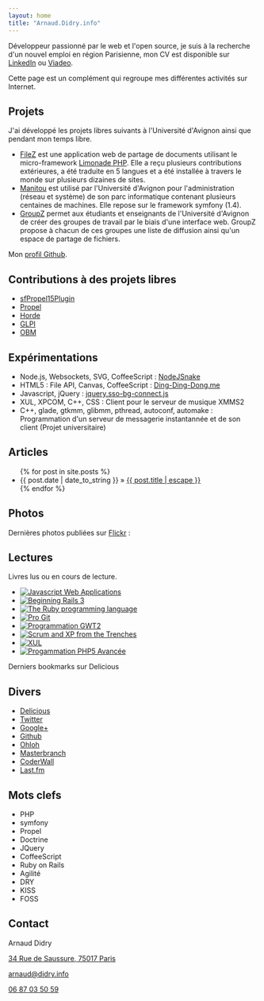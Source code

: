 ```yaml
---
layout: home
title: "Arnaud.Didry.info"
---
```


Développeur passionné par le web et l'open source, je suis à la recherche d'un nouvel emploi en région Parisienne, mon CV est disponible sur [LinkedIn](http://fr.linkedin.com/in/arnauddidry) ou [Viadeo](http://www.viadeo.com/fr/profile/arnaud.didry).

Cette page est un complément qui regroupe mes différentes activités sur Internet.

Projets
-------

J'ai développé les projets libres suivants à l'Université d'Avignon ainsi que pendant mon temps libre.

* [FileZ](https://github.com/UAPV/FileZ) est une application web de partage de documents utilisant le micro-framework [Limonade PHP](http://www.limonade-php.net). Elle a reçu plusieurs contributions extérieures, a été traduite en 5 langues et a été installée à travers le monde sur plusieurs dizaines de sites.
* [Manitou](https://github.com/UAPV/Manitou) est utilisé par l'Université d'Avignon pour l'administration (réseau et système) de son parc informatique contenant plusieurs centaines de machines. Elle repose sur le framework symfony (1.4).
* [GroupZ](https://github.com/UAPV/GroupZ) permet aux étudiants et enseignants de l'Université d'Avignon de créer des groupes de travail par le biais d'une interface web. GroupZ propose à chacun de ces groupes une liste de diffusion ainsi qu'un espace de partage de fichiers. 

Mon [profil Github](https://github.com/ArnaudD).

Contributions à des projets libres
----------------------------------

* [sfPropel15Plugin](https://github.com/fzaninotto/sfPropel15Plugin/commit/b7c9e89c4e841093149cfcb57aa98e4d58ac0260)
* [Propel](http://www.propelorm.org/ticket/1011)
* [Horde](http://bugs.horde.org/ticket/8716)
* [GLPI](http://www.glpi-project.org/forum/viewtopic.php?id=22619)
* [OBM](https://www.obm.org/bugzilla/show_bug.cgi?id=73)

Expérimentations
----------------

* Node.js, Websockets, SVG, CoffeeScript : [NodeJSnake](https://github.com/ArnaudD/nodejsnake) 
* HTML5 : File API, Canvas, CoffeeScript : [Ding-Ding-Dong.me](https://github.com/ArnaudD/ding-ding-dong.me)
* Javascript, jQuery : [jquery.sso-bg-connect.js](https://github.com/ArnaudD/jquery.sso-bg-connect)
* XUL, XPCOM, C++, CSS : Client pour le serveur de musique XMMS2
* C++, glade, gtkmm, glibmm, pthread, autoconf, automake : Programmation d'un serveur de messagerie instantannée et de son client (Projet universitaire)


Articles
--------

<ul class="posts">
  {% for post in site.posts %}
    <li><span class="date">{{ post.date | date_to_string }}</span> <span class="separator">&raquo;</span> <a href="{{ post.url }}">{{ post.title | escape }}</a></li>
  {% endfor %}
</ul>

Photos
------

Dernières photos publiées sur [Flickr](http://www.flickr.com/photos/rnok/) :

<ul id="flickrfeed" class="thumbs"> </ul>

Lectures
--------

Livres lus ou en cours de lecture.

<ul id="reading-list" class="thumbs">
  <li><a href="http://www.amazon.com/gp/product/144930351X"><img src="http://ecx.images-amazon.com/images/I/51UcgbOYs6L._SL500_SX85_.jpg"   title="Javascript Web Applications" /></a></li>
  <li><a href="http://www.amazon.com/gp/product/1430224339"><img src="http://ecx.images-amazon.com/images/I/51JElmRYk5L._SL500_SX85_.jpg"   title="Beginning Rails 3" /></a></li>
  <li><a href="http://www.amazon.com/gp/product/0596516177"><img src="http://ecx.images-amazon.com/images/I/415NS3cmtrL._SL500_SX85_.jpg"   title="The Ruby programming language" /></a></li>
  <li><a href="http://www.amazon.com/gp/product/1430218339"><img src="http://ecx.images-amazon.com/images/I/51QmI82PSNL._SL500_SX85_.jpg"   title="Pro Git" /></a></li>
  <li><a href="http://www.amazon.com/gp/product/2212125690"><img src="http://ecx.images-amazon.com/images/I/41GeW87lpcL._SL500_SX85_.jpg"   title="Programmation GWT2" /></a></li>
  <li><a href="http://www.amazon.com/gp/product/1430322640"><img src="http://ecx.images-amazon.com/images/I/51Lh-m%2Bp6nL._SL500_SX85_.jpg" title="Scrum and XP from the Trenches" /></a></li>
  <li><a href="http://www.amazon.com/gp/product/2212116756"><img src="http://ecx.images-amazon.com/images/I/51F5VQ9Y1AL._SL500_SX85_.jpg"   title="XUL" /></a></li>
  <li><a href="http://www.amazon.com/gp/product/2212123698"><img src="http://ecx.images-amazon.com/images/I/514S3pKsZ4L._SL500_SX85_.jpg"   title="Progammation PHP5 Avancée" /></a></li>
</ul>

Derniers bookmarks sur Delicious

<script type="text/javascript" src="http://feeds.delicious.com/v2/js/arnaud.didry?title=&count=7&sort=date&tags&name"> </script>

Divers
------

* [Delicious](http://www.delicious.com/arnaud.didry)
* [Twitter](http://twitter.com/ArnaudD)
* [Google+](https://plus.google.com/102914839483245880964)
* [Github](http://github.com/ArnaudD)
* [Ohloh](http://www.ohloh.net/accounts/ArnaudD)
* [Masterbranch](https://www.masterbranch.com/developer/arnaud.didry)
* [CoderWall](http://coderwall.com/ArnaudD)
* [Last.fm](www.lastfm.fr/user/ArnaudD)

Mots clefs
----------

* PHP
* symfony
* Propel
* Doctrine
* JQuery
* CoffeeScript
* Ruby on Rails
* Agilité
* DRY
* KISS
* FOSS

Contact
-------
Arnaud Didry

[34 Rue de Saussure, 75017 Paris](http://maps.google.fr/maps?q=34+Rue+de+Saussure,+75017+Paris)

[arnaud@didry.info](mailto:arnaud@didry.info)

[06 87 03 50 59](tel:0687035059)




